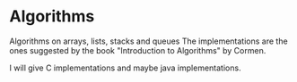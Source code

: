 # Algorithms
Algorithms on arrays, lists, stacks and queues
The implementations are the ones suggested by the book "Introduction to Algorithms" by Cormen.

I will give C implementations and maybe java implementations.
